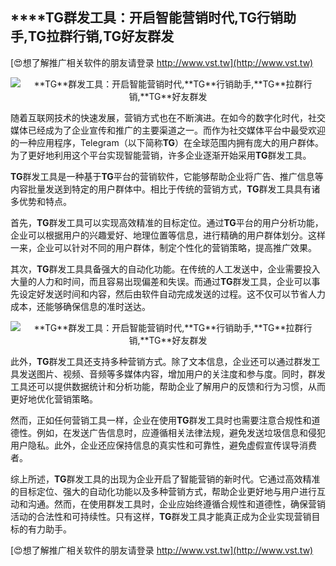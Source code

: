 ## ****TG**群发工具：开启智能营销时代,**TG**行销助手,**TG**拉群行销,**TG**好友群发**

[😍想了解推广相关软件的朋友请登录 http://www.vst.tw](http://www.vst.tw)

 <center><img src="https://vst.tw/MP4/tuiguang/png/0.png" alt="**TG**群发工具：开启智能营销时代,**TG**行销助手,**TG**拉群行销,**TG**好友群发"></center>

随着互联网技术的快速发展，营销方式也在不断演进。在如今的数字化时代，社交媒体已经成为了企业宣传和推广的主要渠道之一。而作为社交媒体平台中最受欢迎的一种应用程序，Telegram（以下简称**TG**）在全球范围内拥有庞大的用户群体。为了更好地利用这个平台实现智能营销，许多企业逐渐开始采用**TG**群发工具。

**TG**群发工具是一种基于**TG**平台的营销软件，它能够帮助企业将广告、推广信息等内容批量发送到特定的用户群体中。相比于传统的营销方式，**TG**群发工具具有诸多优势和特点。

首先，**TG**群发工具可以实现高效精准的目标定位。通过**TG**平台的用户分析功能，企业可以根据用户的兴趣爱好、地理位置等信息，进行精确的用户群体划分。这样一来，企业可以针对不同的用户群体，制定个性化的营销策略，提高推广效果。

其次，**TG**群发工具具备强大的自动化功能。在传统的人工发送中，企业需要投入大量的人力和时间，而且容易出现偏差和失误。而通过**TG**群发工具，企业可以事先设定好发送时间和内容，然后由软件自动完成发送的过程。这不仅可以节省人力成本，还能够确保信息的准时送达。

 <center><img src="https://vst.tw/MP4/tuiguang/png/8.png" alt="**TG**群发工具：开启智能营销时代,**TG**行销助手,**TG**拉群行销,**TG**好友群发"></center>

此外，**TG**群发工具还支持多种营销方式。除了文本信息，企业还可以通过群发工具发送图片、视频、音频等多媒体内容，增加用户的关注度和参与度。同时，群发工具还可以提供数据统计和分析功能，帮助企业了解用户的反馈和行为习惯，从而更好地优化营销策略。

然而，正如任何营销工具一样，企业在使用**TG**群发工具时也需要注意合规性和道德性。例如，在发送广告信息时，应遵循相关法律法规，避免发送垃圾信息和侵犯用户隐私。此外，企业还应保持信息的真实性和可靠性，避免虚假宣传误导消费者。

综上所述，**TG**群发工具的出现为企业开启了智能营销的新时代。它通过高效精准的目标定位、强大的自动化功能以及多种营销方式，帮助企业更好地与用户进行互动和沟通。然而，在使用群发工具时，企业应始终遵循合规性和道德性，确保营销活动的合法性和可持续性。只有这样，**TG**群发工具才能真正成为企业实现营销目标的有力助手。

[😍想了解推广相关软件的朋友请登录 http://www.vst.tw](http://www.vst.tw)



